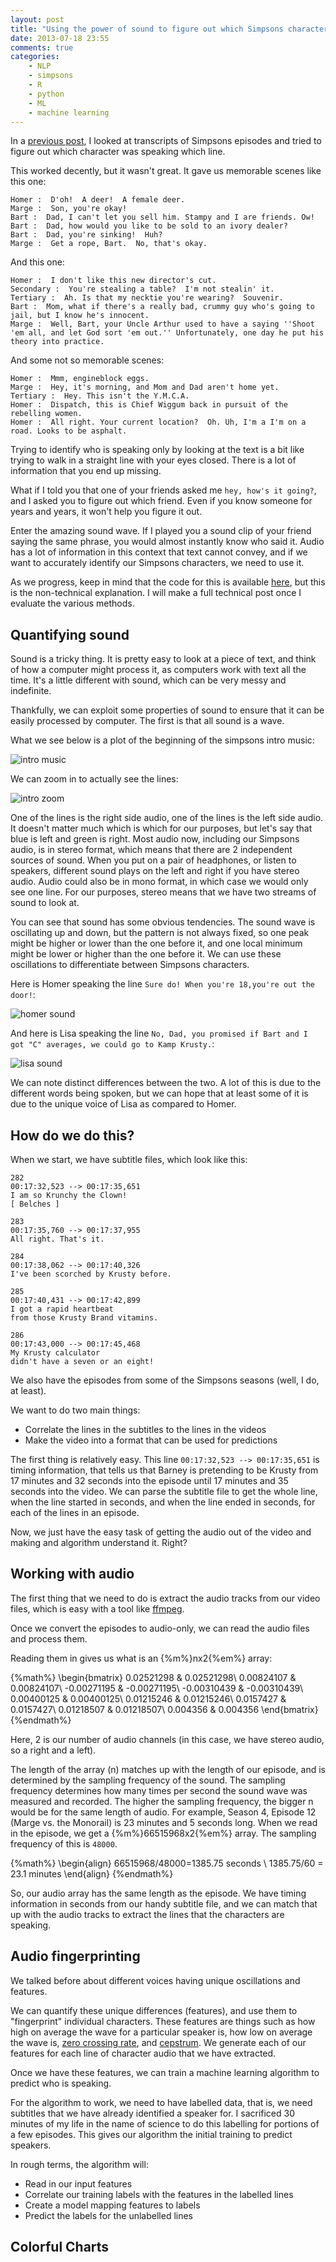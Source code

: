 ```yaml
---
layout: post
title: "Using the power of sound to figure out which Simpsons character is speaking"
date: 2013-07-18 23:55
comments: true
categories:
    - NLP
    - simpsons
    - R
    - python
    - ML
    - machine learning
---
```


In a [previous post](/blog/figuring-out-which-simpsons-character-is-speaking), I looked at transcripts of Simpsons episodes and tried to figure out which character was speaking which line.

 This worked decently, but it wasn't great. It gave us memorable scenes like this one:

```
Homer :  D'oh!  A deer!  A female deer.
Marge :  Son, you're okay!
Bart :  Dad, I can't let you sell him. Stampy and I are friends. Ow!
Bart :  Dad, how would you like to be sold to an ivory dealer?
Bart :  Dad, you're sinking!  Huh?
Marge :  Get a rope, Bart.  No, that's okay.
```

 And this one:

```
Homer :  I don't like this new director's cut.
Secondary :  You're stealing a table?  I'm not stealin' it.
Tertiary :  Ah. Is that my necktie you're wearing?  Souvenir.
Bart :  Mom, what if there's a really bad, crummy guy who's going to jail, but I know he's innocent.
Marge :  Well, Bart, your Uncle Arthur used to have a saying ''Shoot 'em all, and let God sort 'em out.'' Unfortunately, one day he put his theory into practice.
```

 And some not so memorable scenes:

```
Homer :  Mmm, engineblock eggs.
Marge :  Hey, it's morning, and Mom and Dad aren't home yet.
Tertiary :  Hey. This isn't the Y.M.C.A.
Homer :  Dispatch, this is Chief Wiggum back in pursuit of the rebelling women.
Homer :  All right. Your current location?  Oh. Uh, I'm a I'm on a road. Looks to be asphalt.
```

Trying to identify who is speaking only by looking at the text is a bit like trying to walk in a straight line with your eyes closed.  There is a lot of information that you end up missing.

What if I told you that one of your friends asked me `hey, how's it going?`, and I asked you to figure out which friend.  Even if you know someone for years and years, it won't help you figure it out.

Enter the amazing sound wave.  If I played you a sound clip of your friend saying the same phrase, you would almost instantly know who said it.  Audio has a lot of information in this context that text cannot convey, and if we want to accurately identify our Simpsons characters, we need to use it.

As we progress, keep in mind that the code for this is available [here](https://github.com/VikParuchuri/simpsons-scripts), but this is the non-technical explanation.  I will make a full technical post once I evaluate the various methods.

<!--more-->

Quantifying sound
--------------------------------------------------

Sound is a tricky thing.  It is pretty easy to look at a piece of text, and think of how a computer might process it, as computers work with text all the time.  It's a little different with sound, which can be very messy and indefinite.

Thankfully, we can exploit some properties of sound to ensure that it can be easily processed by computer.  The first is that all sound is a wave.

What we see below is a plot of the beginning of the simpsons intro music:

![intro music](../images/simpsons-audio/intro_sounds.png)

We can zoom in to actually see the lines:

![intro zoom](../images/simpsons-audio/intro_zoom.png)

One of the lines is the right side audio, one of the lines is the left side audio.  It doesn't matter much which is which for our purposes, but let's say that blue is left and green is right.  Most audio now, including our Simpsons audio, is in stereo format, which means that there are 2 independent sources of sound.  When you put on a pair of headphones, or listen to speakers, different sound plays on the left and right if you have stereo audio.  Audio could also be in mono format, in which case we would only see one line.  For our purposes, stereo means that we have two streams of sound to look at.

You can see that sound has some obvious tendencies.  The sound wave is oscillating up and down, but the pattern is not always fixed, so one peak might be higher or lower than the one before it, and one local minimum might be lower or higher than the one before it.  We can use these oscillations to differentiate between Simpsons characters.

Here is Homer speaking the line `Sure do! When you're 18,you're out the door!`:

![homer sound](../images/simpsons-audio/homer_sound.png)

And here is Lisa speaking the line `No, Dad, you promised if Bart and I got "C" averages, we could go to Kamp Krusty.`:

![lisa sound](../images/simpsons-audio/lisa_sound.png)

We can note distinct differences between the two.  A lot of this is due to the different words being spoken, but we can hope that at least some of it is due to the unique voice of Lisa as compared to Homer.

How do we do this?
---------------------------------------------------

When we start, we have subtitle files, which look like this:

```
282
00:17:32,523 --> 00:17:35,651
I am so Krunchy the Clown!
[ Belches ]

283
00:17:35,760 --> 00:17:37,955
All right. That's it.

284
00:17:38,062 --> 00:17:40,326
I've been scorched by Krusty before.

285
00:17:40,431 --> 00:17:42,899
I got a rapid heartbeat
from those Krusty Brand vitamins.

286
00:17:43,000 --> 00:17:45,468
My Krusty calculator
didn't have a seven or an eight!
```

We also have the episodes from some of the Simpsons seasons (well, I do, at least).

We want to do two main things:
* Correlate the lines in the subtitles to the lines in the videos
* Make the video into a format that can be used for predictions

The first thing is relatively easy.  This line `00:17:32,523 --> 00:17:35,651` is timing information, that tells us that Barney is pretending to be Krusty from 17 minutes and 32 seconds into the episode until 17 minutes and 35 seconds into the video.  We can parse the subtitle file to get the whole line, when the line started in seconds, and when the line ended in seconds, for each of the lines in an episode.

Now, we just have the easy task of getting the audio out of the video and making and algorithm understand it.  Right?

Working with audio
----------------------------------------------------------

The first thing that we need to do is extract the audio tracks from our video files, which is easy with a tool like [ffmpeg](http://www.ffmpeg.org/).

Once we convert the episodes to audio-only, we can read the audio files and process them.

Reading them in gives us what is an {%m%}nx2{%em%} array:

{%math%}
\begin{bmatrix}
0.02521298 & 0.02521298\\
0.00824107 & 0.00824107\\
-0.00271195 & -0.00271195\\
-0.00310439 & -0.00310439\\
0.00400125 & 0.00400125\\
0.01215246 & 0.01215246\\
0.0157427 & 0.0157427\\
0.01218507 &  0.01218507\\
0.004356 & 0.004356
\end{bmatrix}
{%endmath%}

Here, 2 is our number of audio channels (in this case, we have stereo audio, so a right and a left).

The length of the array (n) matches up with the length of our episode, and is determined by the sampling frequency of the sound.  The sampling frequency determines how many times per second the sound wave was measured and recorded.  The higher the sampling frequency, the bigger n would be for the same length of audio.  For example, Season 4, Episode 12 (Marge vs. the Monorail) is 23 minutes and 5 seconds long.  When we read in the episode, we get a {%m%}66515968x2{%em%} array.  The sampling frequency of this is `48000`.

{%math%}
\begin{align}
66515968/48000=1385.75 seconds \\
1385.75/60 = 23.1 minutes
\end{align}
{%endmath%}

So, our audio array has the same length as the episode.  We have timing information in seconds from our handy subtitle file, and we can match that up with the audio tracks to extract the lines that the characters are speaking.

Audio fingerprinting
-----------------------------------------------------------------

We talked before about different voices having unique oscillations and features.

We can quantify these unique differences (features), and use them to "fingerprint" individual characters.  These features are things such as how high on average the wave for a particular speaker is, how low on average the wave is, [zero crossing rate](http://en.wikipedia.org/wiki/Zero-crossing_rate), and [cepstrum](http://en.wikipedia.org/wiki/Cepstrum).  We generate each of our features for each line of character audio that we have extracted.

Once we have these features, we can train a machine learning algorithm to predict who is speaking.

For the algorithm to work, we need to have labelled data, that is, we need subtitles that we have already identified a speaker for.  I sacrificed 30 minutes of my life in the name of science to do this labelling for portions of a few episodes.  This gives our algorithm the initial training to predict speakers.

In rough terms, the algorithm will:
* Read in our input features
* Correlate our training labels with the features in the labelled lines
* Create a model mapping features to labels
* Predict the labels for the unlabelled lines

Colorful Charts
-------------------------------------------------------------------
